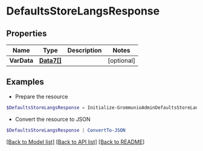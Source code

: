 # DefaultsStoreLangsResponse
## Properties

Name | Type | Description | Notes
------------ | ------------- | ------------- | -------------
**VarData** | [**Data7[]**](Data7.md) |  | [optional] 

## Examples

- Prepare the resource
```powershell
$DefaultsStoreLangsResponse = Initialize-GrommunioAdminDefaultsStoreLangsResponse  -VarData null
```

- Convert the resource to JSON
```powershell
$DefaultsStoreLangsResponse | ConvertTo-JSON
```

[[Back to Model list]](../README.md#documentation-for-models) [[Back to API list]](../README.md#documentation-for-api-endpoints) [[Back to README]](../README.md)

